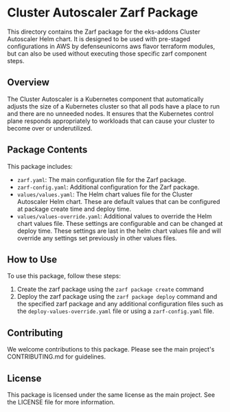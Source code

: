 # Cluster Autoscaler Zarf Package

This directory contains the Zarf package for the eks-addons Cluster Autoscaler Helm chart. It is designed to be used with pre-staged configurations in AWS by defenseunicorns aws flavor terraform modules, but can also be used without executing those specific zarf component steps.

## Overview

The Cluster Autoscaler is a Kubernetes component that automatically adjusts the size of a Kubernetes cluster so that all pods have a place to run and there are no unneeded nodes. It ensures that the Kubernetes control plane responds appropriately to workloads that can cause your cluster to become over or underutilized.

## Package Contents

This package includes:

- `zarf.yaml`: The main configuration file for the Zarf package.
- `zarf-config.yaml`: Additional configuration for the Zarf package.
- `values/values.yaml`: The Helm chart values file for the Cluster Autoscaler Helm chart. These are default values that can be configured at package create time and deploy time.
- `values/values-override.yaml`: Additional values to override the Helm chart values file. These settings are configurable and can be changed at deploy time. These settings are last in the helm chart values file and will override any settings set previously in other values files.

## How to Use

To use this package, follow these steps:

1. Create the zarf package using the `zarf package create` command
2. Deploy the zarf package using the `zarf package deploy` command and the specified zarf package and any additional configuration files such as the `deploy-values-override.yaml` file or using a `zarf-config.yaml` file.

## Contributing

We welcome contributions to this package. Please see the main project's CONTRIBUTING.md for guidelines.

## License

This package is licensed under the same license as the main project. See the LICENSE file for more information.
